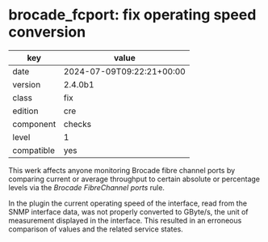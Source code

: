 [//]: # (werk v2)
# brocade_fcport: fix operating speed conversion

key        | value
---------- | ---
date       | 2024-07-09T09:22:21+00:00
version    | 2.4.0b1
class      | fix
edition    | cre
component  | checks
level      | 1
compatible | yes

This werk affects anyone monitoring Brocade fibre channel ports
by comparing current or average throughput to certain absolute or percentage levels
via the _Brocade FibreChannel ports_ rule.

In the plugin the current operating speed of the interface,
read from the SNMP interface data,
was not properly converted to GByte/s,
the unit of measurement displayed in the interface.
This resulted in an erroneous comparison of values and the related service states.
